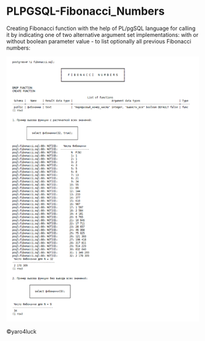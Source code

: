 # PLPGSQL-Fibonacci_Numbers

Creating Fibonacci function with the help of PL/pgSQL language for calling it by indicating one of two alternative argument set implementations: with or without boolean parameter value - to list optionally all previous Fibonacci numbers:


![output](output.png)

:copyright:yaro4luck
